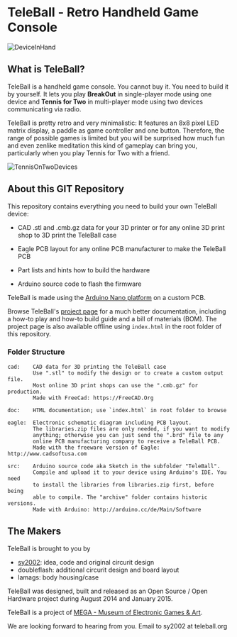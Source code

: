 TeleBall - Retro Handheld Game Console
======================================

![DeviceInHand](doc/images/intro_breakout.jpg)

What is TeleBall?
-----------------

TeleBall is a handheld game console. You cannot buy it. You need to build it
by yourself. It lets you play **BreakOut** in single-player mode using one
device and **Tennis for Two** in multi-player mode using two devices 
communicating via radio.

TeleBall is pretty retro and very minimalistic: It features an
8x8 pixel LED matrix display, a paddle as game controller and one button.
Therefore, the range of possible games is limited but you will be surprised
how much fun and even zenlike meditation this kind of gameplay can bring you,
particularly when you play Tennis for Two with a friend.

![TennisOnTwoDevices](doc/images/intro_tennis.jpg)

About this GIT Repository
-------------------------

This repository contains everything you need to build your own TeleBall
device:

* CAD .stl and .cmb.gz data for your 3D printer or for any online 3D print
  shop to 3D print the TeleBall case

* Eagle PCB layout for any online PCB manufacturer to make the TeleBall PCB

* Part lists and hints how to build the hardware

* Arduino source code to flash the firmware

TeleBall is made using the
[Arduino Nano platform](https://store.arduino.cc/arduino-nano) on a
custom PCB.

Browse TeleBall's [project page](http://sy2002.github.io/TeleBall)
for a much better documentation, including a how-to play and
how-to build guide and a bill of materials (BOM). The project page
is also available offline using `index.html` in the root folder of
this repository.

### Folder Structure

    cad:    CAD data for 3D printing the TeleBall case
            Use ".stl" to modify the design or to create a custom output file.
            Most online 3D print shops can use the ".cmb.gz" for production.
            Made with FreeCad: https://FreeCAD.Org

    doc:    HTML documentation; use `index.html` in root folder to browse

    eagle:  Electronic schematic diagram including PCB layout.
            The libraries.zip files are only needed, if you want to modify
            anything; otherwise you can just send the ".brd" file to any
            online PCB manufacturing company to receive a TeleBall PCB.
            Made with the freeware version of Eagle: http://www.cadsoftusa.com

    src:    Arduino source code aka Sketch in the subfolder "TeleBall".
            Compile and upload it to your device using Arduino's IDE. You need
            to install the libraries from libraries.zip first, before being
            able to compile. The "archive" folder contains historic versions.
            Made with Arduino: http://arduino.cc/de/Main/Software

The Makers
----------

TeleBall is brought to you by

* [sy2002](http://www.sy2002.de): idea, code and original circurit design
* doubleflash: additional circurit design and board layout
* lamags: body housing/case

TeleBall was designed, built and released as an Open Source / Open Hardware
project during August 2014 and January 2015.

TeleBall is a project of 
[MEGA - Museum of Electronic Games & Art](http://www.m-e-g-a.org/diy-teleball/).

We are looking forward to hearing from you. Email to sy2002 at teleball.org

